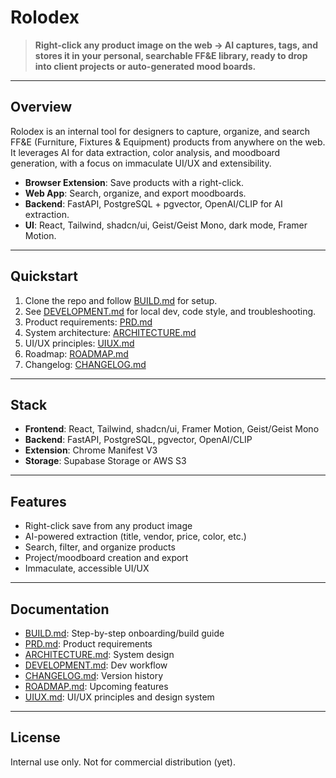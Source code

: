 # Rolodex

> **Right-click any product image on the web → AI captures, tags, and stores it in your personal, searchable FF&E library, ready to drop into client projects or auto-generated mood boards.**

---

## Overview
Rolodex is an internal tool for designers to capture, organize, and search FF&E (Furniture, Fixtures & Equipment) products from anywhere on the web. It leverages AI for data extraction, color analysis, and moodboard generation, with a focus on immaculate UI/UX and extensibility.

- **Browser Extension**: Save products with a right-click.
- **Web App**: Search, organize, and export moodboards.
- **Backend**: FastAPI, PostgreSQL + pgvector, OpenAI/CLIP for AI extraction.
- **UI**: React, Tailwind, shadcn/ui, Geist/Geist Mono, dark mode, Framer Motion.

---

## Quickstart

1. Clone the repo and follow [BUILD.md](./BUILD.md) for setup.
2. See [DEVELOPMENT.md](./DEVELOPMENT.md) for local dev, code style, and troubleshooting.
3. Product requirements: [PRD.md](./PRD.md)
4. System architecture: [ARCHITECTURE.md](./ARCHITECTURE.md)
5. UI/UX principles: [UIUX.md](./UIUX.md)
6. Roadmap: [ROADMAP.md](./ROADMAP.md)
7. Changelog: [CHANGELOG.md](./CHANGELOG.md)

---

## Stack
- **Frontend**: React, Tailwind, shadcn/ui, Framer Motion, Geist/Geist Mono
- **Backend**: FastAPI, PostgreSQL, pgvector, OpenAI/CLIP
- **Extension**: Chrome Manifest V3
- **Storage**: Supabase Storage or AWS S3

---

## Features
- Right-click save from any product image
- AI-powered extraction (title, vendor, price, color, etc.)
- Search, filter, and organize products
- Project/moodboard creation and export
- Immaculate, accessible UI/UX

---

## Documentation
- [BUILD.md](./BUILD.md): Step-by-step onboarding/build guide
- [PRD.md](./PRD.md): Product requirements
- [ARCHITECTURE.md](./ARCHITECTURE.md): System design
- [DEVELOPMENT.md](./DEVELOPMENT.md): Dev workflow
- [CHANGELOG.md](./CHANGELOG.md): Version history
- [ROADMAP.md](./ROADMAP.md): Upcoming features
- [UIUX.md](./UIUX.md): UI/UX principles and design system

---

## License
Internal use only. Not for commercial distribution (yet). 